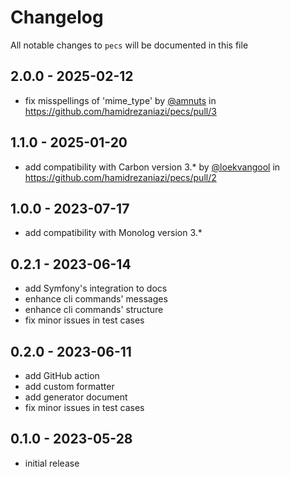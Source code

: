 # Changelog

All notable changes to `pecs` will be documented in this file

## 2.0.0 - 2025-02-12
- fix misspellings of 'mime_type' by [@amnuts](https://github.com/amnuts) in https://github.com/hamidrezaniazi/pecs/pull/3

## 1.1.0 - 2025-01-20
- add compatibility with Carbon version 3.* by [@loekvangool](https://github.com/loekvangool) in https://github.com/hamidrezaniazi/pecs/pull/2

## 1.0.0 - 2023-07-17
- add compatibility with Monolog version 3.*

## 0.2.1 - 2023-06-14
- add Symfony's integration to docs
- enhance cli commands' messages
- enhance cli commands' structure
- fix minor issues in test cases

## 0.2.0 - 2023-06-11

- add GitHub action
- add custom formatter
- add generator document
- fix minor issues in test cases

## 0.1.0 - 2023-05-28

- initial release
